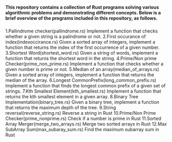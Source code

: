 #
**This repository contains a collection of Rust programs solving various algorithmic problems and
demonstrating different concepts. Below is a brief overview of the programs included in
this repository, as follows.**
###

1.Pallindrome checker(pallindrome.rs)
Implement a function that checks whether a given string is a palindrome or not.
2.First occurance of index(indexoccirance.rs)
Given a sorted array of integers, implement a function that returns the index of the first occurrence of a given number.
3.Shortest Word(shortest_word.rs)
Given a string of words, implement a function that returns the shortest word in the string.
4.Prime/Non prime Checker(prime_non_prime.rs)
Implement a function that checks whether a given number is prime or not.
5.Median of an array(median_of_arrays.rs)
Given a sorted array of integers, implement a function that returns the median of the array.
6.Longest CommonPrefix(long_common_prefix.rs)
Implement a function that finds the longest common prefix of a given set of strings.
7.Kth Smallest Element(kth_smallest.rs)
Implement a function that returns the kth smallest element in a given array.
8.Binary Tree Implementation(binary_tree.rs)
Given a binary tree, implement a function that returns the maximum depth of the tree.
9.String reversal(reverse_string.rs)
Reverse a string in Rust
10.Prime/Non Prime Checker(prime_nonprime.rs)
Check if a number is prime in Rust
11.Sorted Array Merger(merge_two_arrays.rs)
Merge two sorted arrays in Rust
12.Max SubArray Sum(max_subaray_sum.rs)
Find the maximum subarray sum in Rust

